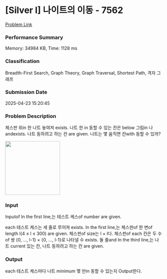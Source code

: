 <!-- Official English translation (US) — human-reviewed -->
<!-- Original: README.md -->
<!-- Translation generated: 2025-10-26 16:46:49 UTC -->

# [Silver I] 나이트의 이동 - 7562 

[Problem Link](https://www.acmicpc.net/problem/7562) 

### Performance Summary

Memory: 34984 KB, Time: 1128 ms

### Classification

Breadth-First Search, Graph Theory, Graph Traversal, Shortest Path, 격자 그래프

### Submission Date

2025-04-23 15:20:45

### Problem Description

<p>체스판 위in 한 나트 놓여져 exists. 나트 한 in 동할 수 있는 칸은 below 그림in 나andexists. 나트 동하려고 하는 칸 are given. 나트는 몇  움직면  칸with 동할 수 있까?</p>

<p><img alt="" src="" style="height:172px; width:175px"></p>

### Input 

 <p>Inputof In the first line,는 테스트 케스of number are given.</p>

<p>each 테스트 케스는 세 줄로 루어져 exists. In the first line,는 체스판of 한 변of length l(4 ≤ l ≤ 300) are given. 체스판of size는 l × l다. 체스판of each 칸은 두 수of 쌍 {0, ..., l-1} × {0, ..., l-1}로 나타낼 수 exists. 둘 줄and In the third line,는 나트 current 있는 칸, 나트 동하려고 하는 칸 are given.</p>

### Output 

 <p>each 테스트 케스마다 나트 minimum 몇 만in 동할 수 있는지 Output한다.</p>

